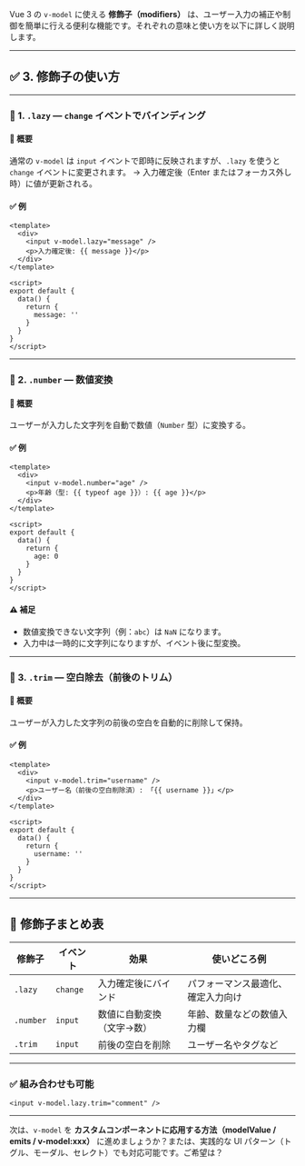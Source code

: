 Vue 3 の `v-model` に使える **修飾子（modifiers）** は、ユーザー入力の補正や制御を簡単に行える便利な機能です。それぞれの意味と使い方を以下に詳しく説明します。

---

## ✅ 3. 修飾子の使い方

---

### 🔹 1. `.lazy` — `change` イベントでバインディング

#### 📌 概要

通常の `v-model` は `input` イベントで即時に反映されますが、`.lazy` を使うと `change` イベントに変更されます。
→ 入力確定後（Enter またはフォーカス外し時）に値が更新される。

#### ✅ 例

```vue
<template>
  <div>
    <input v-model.lazy="message" />
    <p>入力確定後: {{ message }}</p>
  </div>
</template>

<script>
export default {
  data() {
    return {
      message: ''
    }
  }
}
</script>
```

---

### 🔹 2. `.number` — 数値変換

#### 📌 概要

ユーザーが入力した文字列を自動で数値（`Number` 型）に変換する。

#### ✅ 例

```vue
<template>
  <div>
    <input v-model.number="age" />
    <p>年齢（型: {{ typeof age }}）: {{ age }}</p>
  </div>
</template>

<script>
export default {
  data() {
    return {
      age: 0
    }
  }
}
</script>
```

#### ⚠ 補足

* 数値変換できない文字列（例：`abc`）は `NaN` になります。
* 入力中は一時的に文字列になりますが、イベント後に型変換。

---

### 🔹 3. `.trim` — 空白除去（前後のトリム）

#### 📌 概要

ユーザーが入力した文字列の前後の空白を自動的に削除して保持。

#### ✅ 例

```vue
<template>
  <div>
    <input v-model.trim="username" />
    <p>ユーザー名（前後の空白削除済）: 「{{ username }}」</p>
  </div>
</template>

<script>
export default {
  data() {
    return {
      username: ''
    }
  }
}
</script>
```

---

## 🧠 修飾子まとめ表

| 修飾子       | イベント     | 効果            | 使いどころ例            |
| --------- | -------- | ------------- | ----------------- |
| `.lazy`   | `change` | 入力確定後にバインド    | パフォーマンス最適化、確定入力向け |
| `.number` | `input`  | 数値に自動変換（文字→数） | 年齢、数量などの数値入力欄     |
| `.trim`   | `input`  | 前後の空白を削除      | ユーザー名やタグなど        |

---

### ✅ 組み合わせも可能

```vue
<input v-model.lazy.trim="comment" />
```

---

次は、`v-model` を **カスタムコンポーネントに応用する方法（modelValue / emits / v-model\:xxx）** に進めましょうか？または、実践的な UI パターン（トグル、モーダル、セレクト）でも対応可能です。ご希望は？
